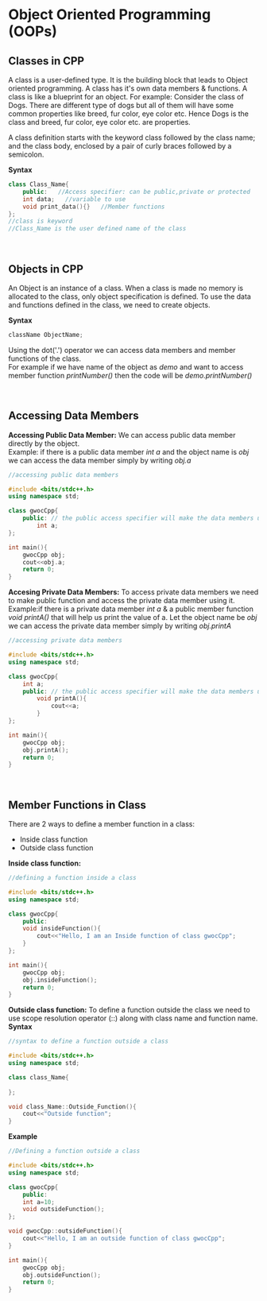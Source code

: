 # Object Oriented Programming (OOPs)

## Classes in CPP

A class is a user-defined type. It is the building block that leads to Object oriented programming. A class has it's own data members & functions. A class is like a blueprint for an object.
For example: Consider the class of Dogs. There are different type of dogs but all of them will have some common properties like breed, fur color, eye color etc. Hence Dogs is the class and breed, fur color, eye color etc. are properties.

A class definition starts with the keyword class followed by the class name; and the class body, enclosed by a pair of curly braces followed by a semicolon.

<b>Syntax</b>
```cpp
class Class_Name{
    public:   //Access specifier: can be public,private or protected
    int data;   //variable to use
    void print_data(){}   //Member functions
};
//class is keyword
//Class_Name is the user defined name of the class
```
<br>

## Objects in CPP
An Object is an instance of a class. When a class is made no memory is allocated to the class, only object specification is defined. To use the data and functions defined in the class, we need to create objects.

<b>Syntax</b>
```cpp
className ObjectName;
```
Using the dot('.') operator we can access data members and member functions of the class.
<br>
For example if we have name of the object as <i>demo</i> and want to access member function <i>printNumber()</i> then the code will be <i>demo.printNumber()</i>

<br>

## Accessing Data Members
<b>Accessing Public Data Member:</b> We can access public data member directly by the object.
<br>
Example: if there is a public data member <i>int a</i> and the object name is <i>obj</i> we can access the data member simply by writing <i>obj.a</i>
```cpp
//accessing public data members

#include <bits/stdc++.h>
using namespace std;

class gwocCpp{
    public: // the public access specifier will make the data members under it public and hence can be directly accessed by the object
        int a;
};

int main(){
    gwocCpp obj;
    cout<<obj.a;
    return 0;
}
```
<b>Accesing Private Data Members:</b> To access private data members we need to make public function and access the private data member using it.
<br>
Example:if there is a private data member <i>int a</i> & a public member function <i>void printA()</i> that will help us print the value of a. Let the object name be <i>obj</i> we can access the private data member simply by writing <i>obj.printA</i>
```cpp
//accessing private data members

#include <bits/stdc++.h>
using namespace std;

class gwocCpp{
    int a;
    public: // the public access specifier will make the data members under it public and hence can be directly accessed by the object
        void printA(){
            cout<<a;
        }
};

int main(){
    gwocCpp obj;
    obj.printA();
    return 0;
}
```
<br>

## Member Functions in Class
There are 2 ways to define a member function in a class:
- Inside class function
- Outside class function

<b>Inside class function:</b>
```cpp
//defining a function inside a class

#include <bits/stdc++.h>
using namespace std;

class gwocCpp{
    public:
    void insideFunction(){
        cout<<"Hello, I am an Inside function of class gwocCpp";
    }
};

int main(){
    gwocCpp obj;
    obj.insideFunction();
    return 0;
}
```
<b>Outside class function:</b> To define a function outside the class we need to use scope resolution operator (::) along with class name and function name.
<br>
<b>Syntax</b>
```cpp
//syntax to define a function outside a class

#include <bits/stdc++.h>
using namespace std;

class class_Name{
    
};

void class_Name::Outside_Function(){
    cout<<"Outside function";
}

```
<b>Example</b>
```cpp
//Defining a function outside a class

#include <bits/stdc++.h>
using namespace std;

class gwocCpp{
    public:
    int a=10;
    void outsideFunction();
};

void gwocCpp::outsideFunction(){
    cout<<"Hello, I am an outside function of class gwocCpp";
}

int main(){
    gwocCpp obj;
    obj.outsideFunction();
    return 0;
}

```



